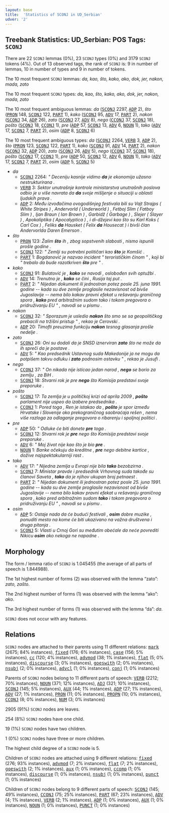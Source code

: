 ```yaml
---
layout: base
title:  'Statistics of SCONJ in UD_Serbian'
udver: '2'
---
```


## Treebank Statistics: UD_Serbian: POS Tags: `SCONJ`

There are 22 `SCONJ` lemmas (0%), 23 `SCONJ` types (0%) and 3179 `SCONJ` tokens (4%).
Out of 13 observed tags, the rank of `SCONJ` is: 9 in number of lemmas, 10 in number of types and 9 in number of tokens.

The 10 most frequent `SCONJ` lemmas: <em>da, kao, što, kako, ako, dok, jer, nakon, mada, zato</em>

The 10 most frequent `SCONJ` types:  <em>da, kao, što, kako, ako, dok, jer, nakon, mada, zato</em>

The 10 most frequent ambiguous lemmas: <em>da</em> (<tt><a href="sr-pos-SCONJ.html">SCONJ</a></tt> 2297, <tt><a href="sr-pos-ADP.html">ADP</a></tt> 2), <em>što</em> (<tt><a href="sr-pos-PRON.html">PRON</a></tt> 148, <tt><a href="sr-pos-SCONJ.html">SCONJ</a></tt> 122, <tt><a href="sr-pos-PART.html">PART</a></tt> 1), <em>kako</em> (<tt><a href="sr-pos-SCONJ.html">SCONJ</a></tt> 95, <tt><a href="sr-pos-ADV.html">ADV</a></tt> 17, <tt><a href="sr-pos-PART.html">PART</a></tt> 2), <em>nakon</em> (<tt><a href="sr-pos-SCONJ.html">SCONJ</a></tt> 34, <tt><a href="sr-pos-ADP.html">ADP</a></tt> 26), <em>zato</em> (<tt><a href="sr-pos-SCONJ.html">SCONJ</a></tt> 27, <tt><a href="sr-pos-ADV.html">ADV</a></tt> 8), <em>nego</em> (<tt><a href="sr-pos-CCONJ.html">CCONJ</a></tt> 37, <tt><a href="sr-pos-SCONJ.html">SCONJ</a></tt> 18), <em>pošto</em> (<tt><a href="sr-pos-SCONJ.html">SCONJ</a></tt> 18, <tt><a href="sr-pos-CCONJ.html">CCONJ</a></tt> 1), <em>pre</em> (<tt><a href="sr-pos-ADP.html">ADP</a></tt> 57, <tt><a href="sr-pos-SCONJ.html">SCONJ</a></tt> 13, <tt><a href="sr-pos-ADV.html">ADV</a></tt> 6, <tt><a href="sr-pos-NOUN.html">NOUN</a></tt> 1), <em>tako</em> (<tt><a href="sr-pos-ADV.html">ADV</a></tt> 17, <tt><a href="sr-pos-SCONJ.html">SCONJ</a></tt> 7, <tt><a href="sr-pos-PART.html">PART</a></tt> 2), <em>osim</em> (<tt><a href="sr-pos-ADP.html">ADP</a></tt> 8, <tt><a href="sr-pos-SCONJ.html">SCONJ</a></tt> 6)

The 10 most frequent ambiguous types:  <em>da</em> (<tt><a href="sr-pos-SCONJ.html">SCONJ</a></tt> 2264, <tt><a href="sr-pos-VERB.html">VERB</a></tt> 3, <tt><a href="sr-pos-ADP.html">ADP</a></tt> 2), <em>što</em> (<tt><a href="sr-pos-PRON.html">PRON</a></tt> 123, <tt><a href="sr-pos-SCONJ.html">SCONJ</a></tt> 122, <tt><a href="sr-pos-PART.html">PART</a></tt> 1), <em>kako</em> (<tt><a href="sr-pos-SCONJ.html">SCONJ</a></tt> 91, <tt><a href="sr-pos-ADV.html">ADV</a></tt> 14, <tt><a href="sr-pos-PART.html">PART</a></tt> 2), <em>nakon</em> (<tt><a href="sr-pos-SCONJ.html">SCONJ</a></tt> 32, <tt><a href="sr-pos-ADP.html">ADP</a></tt> 20), <em>zato</em> (<tt><a href="sr-pos-SCONJ.html">SCONJ</a></tt> 26, <tt><a href="sr-pos-ADV.html">ADV</a></tt> 5), <em>nego</em> (<tt><a href="sr-pos-CCONJ.html">CCONJ</a></tt> 37, <tt><a href="sr-pos-SCONJ.html">SCONJ</a></tt> 18), <em>pošto</em> (<tt><a href="sr-pos-SCONJ.html">SCONJ</a></tt> 17, <tt><a href="sr-pos-CCONJ.html">CCONJ</a></tt> 1), <em>pre</em> (<tt><a href="sr-pos-ADP.html">ADP</a></tt> 50, <tt><a href="sr-pos-SCONJ.html">SCONJ</a></tt> 12, <tt><a href="sr-pos-ADV.html">ADV</a></tt> 6, <tt><a href="sr-pos-NOUN.html">NOUN</a></tt> 1), <em>tako</em> (<tt><a href="sr-pos-ADV.html">ADV</a></tt> 17, <tt><a href="sr-pos-SCONJ.html">SCONJ</a></tt> 7, <tt><a href="sr-pos-PART.html">PART</a></tt> 2), <em>osim</em> (<tt><a href="sr-pos-ADP.html">ADP</a></tt> 5, <tt><a href="sr-pos-SCONJ.html">SCONJ</a></tt> 5)


* <em>da</em>
  * <tt><a href="sr-pos-SCONJ.html">SCONJ</a></tt> 2264: <em>" Deceniju kasnije vidimo <b>da</b> je ekonomija užasno nestrukturirana .</em>
  * <tt><a href="sr-pos-VERB.html">VERB</a></tt> 3: <em>Sektor unutrašnje kontrole ministarstva unutrašnih poslova odbio je u više navrata da <b>da</b> svoje mišljenje o situaciji u oblasti ljudskih prava .</em>
  * <tt><a href="sr-pos-ADP.html">ADP</a></tt> 2: <em>Među izvođačima ovogodišnjeg festivala bili su Vajt Strajps ( White Stripes ) , Andervorld ( Underworld ) , Fetboj Slim ( Fatboy Slim ) , Ijan Braun ( Ian Brown ) , Garbidž ( Garbage ) , Slejer ( Slayer ) , Apokaliptika ( Apocalyptica ) , i di-džejevi kao što su Karl Koks ( Carl Cox ) , Feliks <b>da</b> Hausket ( Felix <b>da</b> Housecat ) i bivši član Andervorlda Daren Emerson .</em>
* <em>što</em>
  * <tt><a href="sr-pos-PRON.html">PRON</a></tt> 123: <em>Žalim <b>što</b> ih , zbog sopstvenih slabosti , nismo ispunili prošle godine .</em>
  * <tt><a href="sr-pos-SCONJ.html">SCONJ</a></tt> 122: <em>" Zemlji su potrebni političari kao <b>što</b> je Komšić .</em>
  * <tt><a href="sr-pos-PART.html">PART</a></tt> 1: <em>Bogdanović je nazvao incident " terorističkim činom " , koji bi " trebalo da bude razotkriven <b>što</b> pre " .</em>
* <em>kako</em>
  * <tt><a href="sr-pos-SCONJ.html">SCONJ</a></tt> 91: <em>Bulatović je , <b>kako</b> se navodi , oslobođen svih optužbi .</em>
  * <tt><a href="sr-pos-ADV.html">ADV</a></tt> 14: <em>Trenutno je , <b>kako</b> se čini , Rusija taj put .</em>
  * <tt><a href="sr-pos-PART.html">PART</a></tt> 2: <em>" Nijedan dokument ili jednostran potez posle 25. juna 1991. godine -- kada su dve zemlje proglasile nezavisnost od bivše Jugoslavije -- nema bilo kakav pravni efekat u rešavanju graničnog spora , <b>kako</b> pred arbitražnim sudom tako i tokom pregovora o pridruživanju EU " , navodi se u pismu .</em>
* <em>nakon</em>
  * <tt><a href="sr-pos-SCONJ.html">SCONJ</a></tt> 32: <em>" Sporazum je usledio <b>nakon</b> što smo se sa geopolitičkog prebacili na tržišni pristup " , rekao je Cerovski .</em>
  * <tt><a href="sr-pos-ADP.html">ADP</a></tt> 20: <em>Timofti preuzima funkciju <b>nakon</b> tesnog glasanja prošle nedelje .</em>
* <em>zato</em>
  * <tt><a href="sr-pos-SCONJ.html">SCONJ</a></tt> 26: <em>Oni su dodali da je SNSD iznerviran <b>zato</b> što ne može da ih spreči da je postave .</em>
  * <tt><a href="sr-pos-ADV.html">ADV</a></tt> 5: <em>" Kao predsednik Ustavnog suda Makedonije ja ne mogu da potpišem takvu odluku i <b>zato</b> podnosim ostavku " , rekao je Jusufi .</em>
* <em>nego</em>
  * <tt><a href="sr-pos-CCONJ.html">CCONJ</a></tt> 37: <em>" On nikada nije isticao jedan narod , <b>nego</b> se borio za zemlju , za BiH .</em>
  * <tt><a href="sr-pos-SCONJ.html">SCONJ</a></tt> 18: <em>Stvarni rok je pre <b>nego</b> što Komisija predstavi svoje preporuke .</em>
* <em>pošto</em>
  * <tt><a href="sr-pos-SCONJ.html">SCONJ</a></tt> 17: <em>Ta zemlja je u političkoj krizi od aprila 2009 , <b>pošto</b> parlament nije uspeo da izabere predsednika .</em>
  * <tt><a href="sr-pos-CCONJ.html">CCONJ</a></tt> 1: <em>Pored toga , Ren je istakao da , <b>pošto</b> je spor između Hrvatske i Slovenije oko prekograničnog saobraćaja rešen , nema više razloga za odlaganje pregovora o ribarenju i spoljnoj politici .</em>
* <em>pre</em>
  * <tt><a href="sr-pos-ADP.html">ADP</a></tt> 50: <em>" Odluke će biti donete <b>pre</b> toga .</em>
  * <tt><a href="sr-pos-SCONJ.html">SCONJ</a></tt> 12: <em>Stvarni rok je <b>pre</b> nego što Komisija predstavi svoje preporuke .</em>
  * <tt><a href="sr-pos-ADV.html">ADV</a></tt> 6: <em>" Moj život nije kao što je bio <b>pre</b> .</em>
  * <tt><a href="sr-pos-NOUN.html">NOUN</a></tt> 1: <em>Banke očekuju da kreditne , <b>pre</b> nego debitne kartice , dožive najspektakularniji rast .</em>
* <em>tako</em>
  * <tt><a href="sr-pos-ADV.html">ADV</a></tt> 17: <em>" Nijedna zemlja u Evropi nije bila <b>tako</b> bezobzirna .</em>
  * <tt><a href="sr-pos-SCONJ.html">SCONJ</a></tt> 7: <em>Ministar pravde i predsednik Vrhovnog suda takođe su članovi Saveta , <b>tako</b> da je njihov ukupan broj petnaest .</em>
  * <tt><a href="sr-pos-PART.html">PART</a></tt> 2: <em>" Nijedan dokument ili jednostran potez posle 25. juna 1991. godine -- kada su dve zemlje proglasile nezavisnost od bivše Jugoslavije -- nema bilo kakav pravni efekat u rešavanju graničnog spora , kako pred arbitražnim sudom <b>tako</b> i tokom pregovora o pridruživanju EU " , navodi se u pismu .</em>
* <em>osim</em>
  * <tt><a href="sr-pos-ADP.html">ADP</a></tt> 5: <em>Ostaje nada da će budući festivali , <b>osim</b> dobre muzike , ponuditi mesto na kome će biti ukazivano na važna društvena i druga pitanja .</em>
  * <tt><a href="sr-pos-SCONJ.html">SCONJ</a></tt> 5: <em>Vlasti u Crnoj Gori su međutim obećale da neće povrediti Nikicu <b>osim</b> ako nekoga ne napadne .</em>

## Morphology

The form / lemma ratio of `SCONJ` is 1.045455 (the average of all parts of speech is 1.844988).

The 1st highest number of forms (2) was observed with the lemma “zato”: <em>zato, zašto</em>.

The 2nd highest number of forms (1) was observed with the lemma “ako”: <em>ako</em>.

The 3rd highest number of forms (1) was observed with the lemma “da”: <em>da</em>.

`SCONJ` does not occur with any features.


## Relations

`SCONJ` nodes are attached to their parents using 11 different relations: <tt><a href="sr-dep-mark.html">mark</a></tt> (2675; 84% instances), <tt><a href="sr-dep-fixed.html">fixed</a></tt> (176; 6% instances), <tt><a href="sr-dep-case.html">case</a></tt> (156; 5% instances), <tt><a href="sr-dep-cc.html">cc</a></tt> (120; 4% instances), <tt><a href="sr-dep-advmod.html">advmod</a></tt> (38; 1% instances), <tt><a href="sr-dep-flat.html">flat</a></tt> (5; 0% instances), <tt><a href="sr-dep-discourse.html">discourse</a></tt> (3; 0% instances), <tt><a href="sr-dep-goeswith.html">goeswith</a></tt> (2; 0% instances), <tt><a href="sr-dep-nsubj.html">nsubj</a></tt> (2; 0% instances), <tt><a href="sr-dep-advcl.html">advcl</a></tt> (1; 0% instances), <tt><a href="sr-dep-conj.html">conj</a></tt> (1; 0% instances)

Parents of `SCONJ` nodes belong to 11 different parts of speech: <tt><a href="sr-pos-VERB.html">VERB</a></tt> (2212; 70% instances), <tt><a href="sr-pos-NOUN.html">NOUN</a></tt> (371; 12% instances), <tt><a href="sr-pos-ADJ.html">ADJ</a></tt> (321; 10% instances), <tt><a href="sr-pos-SCONJ.html">SCONJ</a></tt> (145; 5% instances), <tt><a href="sr-pos-AUX.html">AUX</a></tt> (44; 1% instances), <tt><a href="sr-pos-ADP.html">ADP</a></tt> (27; 1% instances), <tt><a href="sr-pos-ADV.html">ADV</a></tt> (27; 1% instances), <tt><a href="sr-pos-PRON.html">PRON</a></tt> (11; 0% instances), <tt><a href="sr-pos-PROPN.html">PROPN</a></tt> (10; 0% instances), <tt><a href="sr-pos-CCONJ.html">CCONJ</a></tt> (8; 0% instances), <tt><a href="sr-pos-NUM.html">NUM</a></tt> (3; 0% instances)

2905 (91%) `SCONJ` nodes are leaves.

254 (8%) `SCONJ` nodes have one child.

19 (1%) `SCONJ` nodes have two children.

1 (0%) `SCONJ` nodes have three or more children.

The highest child degree of a `SCONJ` node is 5.

Children of `SCONJ` nodes are attached using 9 different relations: <tt><a href="sr-dep-fixed.html">fixed</a></tt> (276; 93% instances), <tt><a href="sr-dep-advmod.html">advmod</a></tt> (7; 2% instances), <tt><a href="sr-dep-flat.html">flat</a></tt> (7; 2% instances), <tt><a href="sr-dep-goeswith.html">goeswith</a></tt> (2; 1% instances), <tt><a href="sr-dep-aux.html">aux</a></tt> (1; 0% instances), <tt><a href="sr-dep-ccomp.html">ccomp</a></tt> (1; 0% instances), <tt><a href="sr-dep-discourse.html">discourse</a></tt> (1; 0% instances), <tt><a href="sr-dep-nsubj.html">nsubj</a></tt> (1; 0% instances), <tt><a href="sr-dep-punct.html">punct</a></tt> (1; 0% instances)

Children of `SCONJ` nodes belong to 9 different parts of speech: <tt><a href="sr-pos-SCONJ.html">SCONJ</a></tt> (145; 49% instances), <tt><a href="sr-pos-CCONJ.html">CCONJ</a></tt> (75; 25% instances), <tt><a href="sr-pos-PART.html">PART</a></tt> (67; 23% instances), <tt><a href="sr-pos-ADV.html">ADV</a></tt> (4; 1% instances), <tt><a href="sr-pos-VERB.html">VERB</a></tt> (2; 1% instances), <tt><a href="sr-pos-ADP.html">ADP</a></tt> (1; 0% instances), <tt><a href="sr-pos-AUX.html">AUX</a></tt> (1; 0% instances), <tt><a href="sr-pos-NOUN.html">NOUN</a></tt> (1; 0% instances), <tt><a href="sr-pos-PUNCT.html">PUNCT</a></tt> (1; 0% instances)

